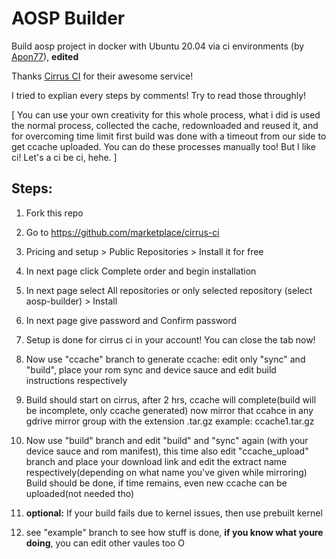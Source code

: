 # AOSP Builder
Build aosp project in docker with Ubuntu 20.04 via ci environments (by [Apon77](https://github.com/Apon77)), **edited**

Thanks [Cirrus CI](https://cirrus-ci.com/) for their awesome service!

I tried to explian every steps by comments! Try to read those throughly!

[ You can use your own creativity for this whole process, what i did is used the normal process, collected the cache, redownloaded and reused it, and for overcoming time limit first build was done with a timeout from our side to get ccache uploaded. You can do these processes manually too! But I like ci! Let's a ci be ci, hehe. ]

## Steps:

1. Fork this repo
2. Go to https://github.com/marketplace/cirrus-ci
3. Pricing and setup > Public Repositories > Install it for free
4. In next page click Complete order and begin installation
5. In next page select All repositories or only selected repository (select aosp-builder) > Install
6. In next page give password and Confirm password
7. Setup is done for cirrus ci in your account! You can close the tab now!
8. Now use "ccache" branch to generate ccache: edit only "sync" and "build", place your rom sync and device sauce and edit build instructions respectively
9. Build should start on cirrus, after 2 hrs, ccache will complete(build will be incomplete, only ccache generated) now mirror that ccahce in any gdrive mirror group with the extension .tar.gz   example: ccache1.tar.gz
10. Now use "build" branch and edit "build" and "sync" again (with your device sauce and rom manifest), this time also edit "ccache_upload" branch and place your download link and edit the extract name respectively(depending on what name you've given while mirroring)
Build should be done, if time remains, even new ccache can be uploaded(not needed tho)

11. **optional:** If your build fails due to kernel issues, then use prebuilt kernel
12. see "example" branch to see how stuff is done, **if you know what youre doing**, you can edit other vaules too
O
